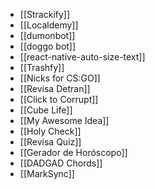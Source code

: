 - [[Strackify]]
- [[Localdemy]]
- [[dumonbot]]
- [[doggo bot]]
- [[react-native-auto-size-text]]
- [[Trashfy]]
- [[Nicks for CS:GO]]
- [[Revisa Detran]]
- [[Click to Corrupt]]
- [[Cube Life]]
- [[My Awesome Idea]]
- [[Holy Check]]
- [[Revisa Quiz]]
- [[Gerador de Horóscopo]]
- [[DADGAD Chords]]
- [[MarkSync]]

